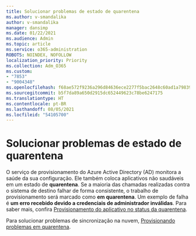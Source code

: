 ```yaml
---
title: Solucionar problemas de estado de quarentena
ms.author: v-smandalika
author: v-smandalika
manager: dansimp
ms.date: 01/22/2021
ms.audience: Admin
ms.topic: article
ms.service: o365-administration
ROBOTS: NOINDEX, NOFOLLOW
localization_priority: Priority
ms.collection: Adm_O365
ms.custom:
- "7853"
- "9004348"
ms.openlocfilehash: f68ae572f9236a296d84636ece2277f5bac2648c60ad1a79839a9163e200080b
ms.sourcegitcommit: b5f7da89a650d2915dc652449623c78be6247175
ms.translationtype: HT
ms.contentlocale: pt-BR
ms.lasthandoff: 08/05/2021
ms.locfileid: "54105700"
---
```

# <a name="troubleshoot-quarantine-state"></a>Solucionar problemas de estado de quarentena

O serviço de provisionamento do Azure Active Directory (AD) monitora a saúde da sua configuração. Ele também coloca aplicativos não saudáveis em um estado de **quarentena**. Se a maioria das chamadas realizadas contra o sistema de destino falhar de forma consistente, o trabalho de provisionamento será marcado como **em quarentena**. Um exemplo de falha é **um erro recebido devido a credenciais de administrador inválidas**. Para saber mais, confira [Provisionamento do aplicativo no status da quarentena](https://docs.microsoft.com/azure/active-directory/app-provisioning/application-provisioning-quarantine-status).

Para solucionar problemas de sincronização na nuvem, [Provisionando problemas em quarentena](https://docs.microsoft.com/azure/active-directory/cloud-sync/how-to-troubleshoot#provisioning-quarantined-problems). 
